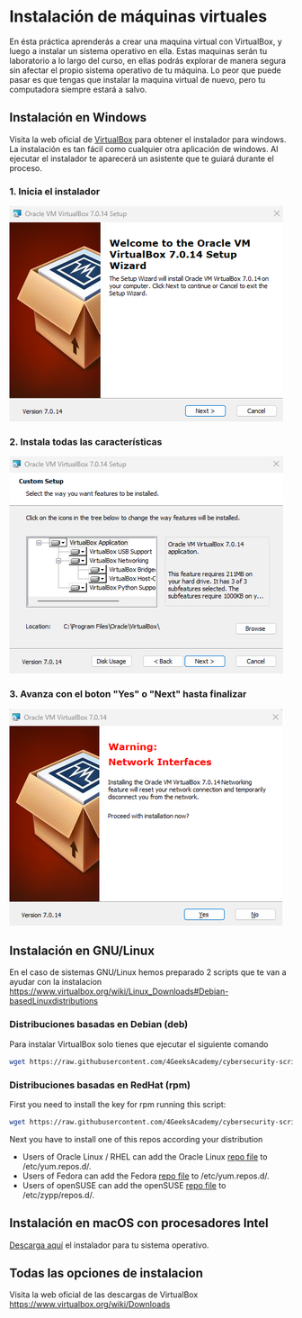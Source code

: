 # Instalación de máquinas virtuales

En ésta práctica aprenderás a crear una maquina virtual con VirtualBox, y luego a instalar un sistema operativo en ella. Estas maquinas serán tu laboratorio a lo largo del curso, en ellas podrás explorar de manera segura sin afectar el propio sistema operativo de tu máquina. Lo peor que puede pasar es que tengas que instalar la maquina virtual de nuevo, pero tu computadora siempre estará a salvo.

## Instalación en Windows

Visita la web oficial de [VirtualBox](https://www.virtualbox.org/wiki/Downloads) para obtener el instalador para windows. La instalación es tan fácil como cualquier otra aplicación de windows. Al ejecutar el instalador te aparecerá un asistente que te guiará durante el proceso.

### 1. Inicia el instalador

![Inicio de instalador](../../.learn/assets/vbinstall1.png)

### 2. Instala todas las características

![Inicio de instalador](../../.learn/assets/vbinstall2.png)

### 3. Avanza con el boton "Yes" o "Next" hasta finalizar

![Inicio de instalador](../../.learn/assets/vbinstall3.png)


## Instalación en GNU/Linux

En el caso de sistemas GNU/Linux hemos preparado 2 scripts que te van a ayudar con la instalacion 
https://www.virtualbox.org/wiki/Linux_Downloads#Debian-basedLinuxdistributions

### Distribuciones basadas en Debian (deb)

Para instalar VirtualBox solo tienes que ejecutar el siguiente comando

```bash
wget https://raw.githubusercontent.com/4GeeksAcademy/cybersecurity-scripts/main/installing-virtualbox-linux-debian/install-virtualbox.sh -O - | sudo sh
```

### Distribuciones basadas en RedHat (rpm)

First you need to install the key for rpm running this script:

```bash
wget https://raw.githubusercontent.com/4GeeksAcademy/cybersecurity-scripts/main/installing-virtualbox-linux-debian/install-virtualbox.sh -O - | sudo sh
```
Next you have to install one of this repos according your distribution

- Users of Oracle Linux / RHEL can add ​the Oracle Linux [repo file](https://download.virtualbox.org/virtualbox/rpm/el/virtualbox.repo) to /etc/yum.repos.d/.
- Users of Fedora can add ​the Fedora [repo file](https://download.virtualbox.org/virtualbox/rpm/fedora/virtualbox.repo) to /etc/yum.repos.d/.
- Users of openSUSE can add ​the openSUSE [repo file](https://download.virtualbox.org/virtualbox/rpm/opensuse/virtualbox.repo) to /etc/zypp/repos.d/.

## Instalación en macOS con procesadores Intel

[Descarga aquí](https://download.virtualbox.org/virtualbox/7.0.14/VirtualBox-7.0.14-161095-OSX.dmg) el instalador para tu sistema operativo.

## Todas las opciones de instalacion

Visita la web oficial de las descargas de VirtualBox
https://www.virtualbox.org/wiki/Downloads